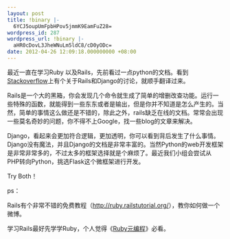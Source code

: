 ```yaml
---
layout: post
title: !binary |-
  6YCJ5oupUmFpbHPov5jmmK9EamFuZ28=
wordpress_id: 287
wordpress_url: !binary |-
  aHR0cDovL3JheWNuLm5ldC8/cD0yODc=
date: 2012-04-26 12:09:18.000000000 +08:00
---
```

最近一直在学习Ruby 以及Rails，先前看过一点python的文档。看到<a href="http://stackoverflow.com/questions/91846/rails-or-django-or-something-else">Stackoverflow</a>上有个关于Rails和Django的讨论，就顺手翻译过来。

Rails是一个大的黑箱，你会发现几个命令就生成了简单的增删改查功能。运行一些特殊的函数，就能得到一些东东或者是输出，但是你并不知道是怎么产生的。当然，简单的事情这么做还是不错的，除此之外，rails缺乏在线的文档。常常会出现一些莫名奇妙的问题，你不得不上Google，找一些blog的文章来解决。

Django，看起来会更加符合逻辑，更加透明，你可以看到背后发生了什么事情。Django没有魔法，并且Django的文档是非常丰富的。当然Python的web开发框架是非常非常多的，不过太多的框架选择就是个麻烦了。最近我们小组会尝试从PHP转向Python，挑选Flask这个微框架进行开发。

Try Both！

ps：

Rails有个非常不错的免费教程（<a title="railstutorial" href="http://ruby.railstutorial.org/">http://ruby.railstutorial.org/</a>），教你如何做一个微博。

学习Rails最好先学学Ruby，个人觉得《<a href="http://book.douban.com/subject/7056800/">Ruby元编程</a>》必看。

